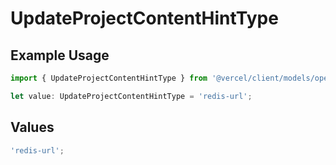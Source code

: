 # UpdateProjectContentHintType

## Example Usage

```typescript
import { UpdateProjectContentHintType } from '@vercel/client/models/operations';

let value: UpdateProjectContentHintType = 'redis-url';
```

## Values

```typescript
'redis-url';
```
